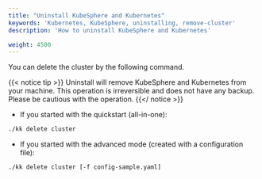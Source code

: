 ```yaml
---
title: "Uninstall KubeSphere and Kubernetes"
keywords: 'Kubernetes, KubeSphere, uninstalling, remove-cluster'
description: 'How to uninstall KubeSphere and Kubernetes'

weight: 4500
---
```


You can delete the cluster by the following command.

{{< notice tip >}}
Uninstall will remove KubeSphere and Kubernetes from your machine. This operation is irreversible and does not have any backup. Please be cautious with the operation.
{{</ notice >}}

- If you started with the quickstart (all-in-one):

```bash
./kk delete cluster
```

- If you started with the advanced mode (created with a configuration file):

```bash
./kk delete cluster [-f config-sample.yaml]
```

